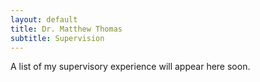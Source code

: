 ```yaml
---
layout: default
title: Dr. Matthew Thomas
subtitle: Supervision
---
```


A list of my supervisory experience will appear here soon. 